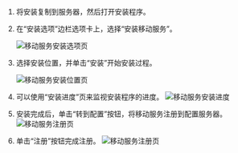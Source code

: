 1. 将安装复制到服务器，然后打开安装程序。
2. 在“安装选项”边栏选项卡上，选择“安装移动服务”。

    ![移动服务安装选项页 ](./media/site-recovery-install-mob-svc-gui/mobility1.png)
3. 选择安装位置，并单击“安装”开始安装过程。

    ![移动服务安装位置页 ](./media/site-recovery-install-mob-svc-gui/mobility2.png)
4. 可以使用“安装进度”页来监视安装程序的进度。
    ![移动服务安装进度](./media/site-recovery-install-mob-svc-gui/mobility3.png)

5. 安装完成后，单击“转到配置”按钮，将移动服务注册到配置服务器。
    ![移动服务注册页](./media/site-recovery-install-mob-svc-gui/mobility4.png)

6. 单击“注册”按钮完成注册。
    ![移动服务注册页](./media/site-recovery-install-mob-svc-gui/mobility5.png)
